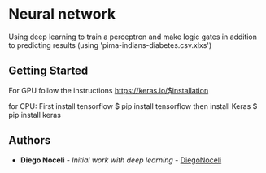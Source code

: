 # Neural network

Using deep learning to train a perceptron and make logic gates in addition to predicting results (using 'pima-indians-diabetes.csv.xlxs')

## Getting Started

For GPU
follow the instructions
https://keras.io/$installation

for CPU:
First install tensorflow
$ pip install tensorflow
then install Keras
$ pip install keras


## Authors

* **Diego Noceli** - *Initial work with deep learning* - [DiegoNoceli](https://github.com/diegonoceli)


